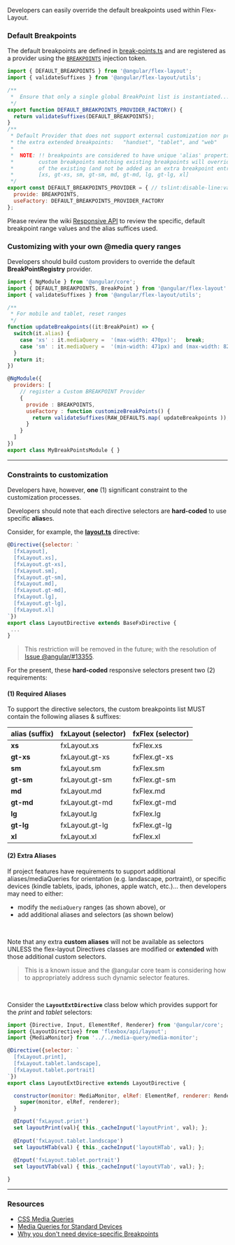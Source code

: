 Developers can easily override the default breakpoints used within Flex-Layout.

### Default Breakpoints

The default breakpoints are defined in [break-points.ts](https://github.com/angular/flex-layout/blob/master/src/lib/media-query/breakpoints/data/break-points.ts#L14) and are registered as a provider using the [`BREAKPOINTS`](https://github.com/angular/flex-layout/blob/master/src/lib/media-query/breakpoints/break-points-token.ts#L16) injection token.

```js
import { DEFAULT_BREAKPOINTS } from '@angular/flex-layout';
import { validateSuffixes } from '@angular/flex-layout/utils';

/**
 *  Ensure that only a single global BreakPoint list is instantiated...
 */
export function DEFAULT_BREAKPOINTS_PROVIDER_FACTORY() {
  return validateSuffixes(DEFAULT_BREAKPOINTS);
}
/**
 * Default Provider that does not support external customization nor provide
 * the extra extended breakpoints:   "handset", "tablet", and "web"
 *
 *  NOTE: !! breakpoints are considered to have unique 'alias' properties,
 *        custom breakpoints matching existing breakpoints will override the properties
 *        of the existing (and not be added as an extra breakpoint entry).
 *        [xs, gt-xs, sm, gt-sm, md, gt-md, lg, gt-lg, xl]
 */
export const DEFAULT_BREAKPOINTS_PROVIDER = { // tslint:disable-line:variable-name
  provide: BREAKPOINTS,
  useFactory: DEFAULT_BREAKPOINTS_PROVIDER_FACTORY
};
```

Please review the wiki [Responsive API](https://github.com/angular/flex-layout/wiki/Responsive-API) to review the specific, default breakpoint range values and the alias suffices used.

### Customizing with your own @media query ranges

Developers should build custom providers to override the default **BreakPointRegistry** provider.

```js
import { NgModule } from '@angular/core';
import { DEFAULT_BREAKPOINTS, BreakPoint } from '@angular/flex-layout'
import { validateSuffixes } from '@angular/flex-layout/utils';

/**
 * For mobile and tablet, reset ranges
 */
function updateBreakpoints((it:BreakPoint) => {
  switch(it.alias) {
    case 'xs' : it.mediaQuery =  '(max-width: 470px)';   break;
    case 'sm' : it.mediaQuery =  '(min-width: 471px) and (max-width: 820px)'; break;
  }
  return it;
})

@NgModule({
  providers: [
    // register a Custom BREAKPOINT Provider
    {
      provide : BREAKPOINTS,
      useFactory : function customizeBreakPoints() {
        return validateSuffixes(RAW_DEFAULTS.map( updateBreakpoints ));
      }
    }
  ]
})
export class MyBreakPointsModule { }
```

---- 

### Constraints to customization

Developers have, however, **one** (1) significant constraint to the customization processes. 

Developers should note that each directive selectors are **hard-coded** to use specific **alias**es. 

Consider, for example, the **[layout.ts](https://github.com/angular/flex-layout/blob/master/src/lib/flexbox/api/layout.ts#L34-L45)** directive:

```js
@Directive({selector: `
  [fxLayout],
  [fxLayout.xs],
  [fxLayout.gt-xs],
  [fxLayout.sm],
  [fxLayout.gt-sm],
  [fxLayout.md],
  [fxLayout.gt-md],
  [fxLayout.lg],
  [fxLayout.gt-lg],
  [fxLayout.xl]
`})
export class LayoutDirective extends BaseFxDirective { 
 ... 
}
```

> This restriction will be removed in the future; with the resolution of [Issue @angular/#13355](https://github.com/angular/angular/issues/13355).


For the present, these **hard-coded** responsive selectors present two (2) requirements:

#### (1) Required Aliases

To support the directive selectors, the custom breakpoints list MUST contain the following aliases & suffixes: 


| alias (suffix)      | fxLayout (selector)      | fxFlex (selector)       |
| ---------- | -------------- | ------------- |
|  **xs**    | fxLayout.xs    | fxFlex.xs     |
|  **gt-xs** | fxLayout.gt-xs | fxFlex.gt-xs  |
|  **sm**    | fxLayout.sm    | fxFlex.sm     |
|  **gt-sm** | fxLayout.gt-sm | fxFlex.gt-sm  |
|  **md**    | fxLayout.md    | fxFlex.md     |
|  **gt-md** | fxLayout.gt-md | fxFlex.gt-md  |
|  **lg**    | fxLayout.lg    | fxFlex.lg     |
|  **gt-lg** | fxLayout.gt-lg | fxFlex.gt-lg  |
|  **xl**    | fxLayout.xl    | fxFlex.xl     |


#### (2) Extra Aliases

If project features have requirements to support additional aliases/mediaQueries for orientation (e.g. landascape, portraint), or specific devices (kindle tablets, ipads, iphones, apple watch, etc.)... then developers may need to either:

*  modify the `mediaQuery` ranges (as shown above), or
*  add additional aliases and selectors (as shown below)

<br/>

Note that any extra **custom aliases** will not be available as selectors UNLESS the flex-layout Directives classes are modified or **extended** with those additional custom selectors. 

> This is a known issue and the @angular core team is considering how to appropriately address such dynamic selector features.

<br/>

Consider the **`LayoutExtDirective`** class below which provides support for the *print* and *tablet* selectors:

```js
import {Directive, Input, ElementRef, Renderer} from '@angular/core';
import {LayoutDirective} from 'flexbox/api/layout';
import {MediaMonitor} from '../../media-query/media-monitor';

@Directive({selector: `
  [fxLayout.print],
  [fxLayout.tablet.landscape],
  [fxLayout.tablet.portrait]
`})
export class LayoutExtDirective extends LayoutDirective {

  constructor(monitor: MediaMonitor, elRef: ElementRef, renderer: Renderer) {
    super(monitor, elRef, renderer);
  }

  @Input('fxLayout.print')            
  set layoutPrint(val){ this._cacheInput('layoutPrint', val); };
  
  @Input('fxLayout.tablet.landscape') 
  set layoutHTab(val) { this._cacheInput('layoutHTab', val); };
  
  @Input('fxLayout.tablet.portrait')  
  set layoutVTab(val) { this._cacheInput('layoutVTab', val); };

}

```

---- 

### Resources

*  [CSS Media Queries](http://cssmediaqueries.com/)
*  [Media Queries for Standard Devices](https://css-tricks.com/snippets/css/media-queries-for-standard-devices/)
*  [Why you don't need device-specific Breakpoints](https://responsivedesign.is/articles/why-you-dont-need-device-specific-breakpoints)
